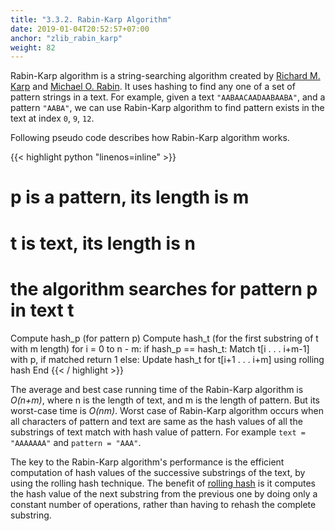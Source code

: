 ```yaml
---
title: "3.3.2. Rabin-Karp Algorithm"
date: 2019-01-04T20:52:57+07:00
anchor: "zlib_rabin_karp"
weight: 82
---
```


Rabin-Karp algorithm is a string-searching algorithm created by [Richard M. Karp](https://en.wikipedia.org/wiki/Richard_M._Karp) and [Michael O. Rabin](https://en.wikipedia.org/wiki/Michael_O._Rabin). It uses hashing to find any one of a set of pattern strings in a text. For example, given a text <code>"AABAACAADAABAABA"</code>, and a pattern <code>"AABA"</code>, we can use Rabin-Karp algorithm to find pattern exists in the text at index <code>0</code>, <code>9</code>, <code>12</code>.

Following pseudo code describes how Rabin-Karp algorithm works.

{{< highlight python "linenos=inline" >}}
# p is a pattern, its length is m
# t is text, its length is n
# the algorithm searches for pattern p in text t

Compute hash_p (for pattern p)
Compute hash_t (for the first substring of t with m length)
for i = 0 to n - m:
    if hash_p == hash_t:
        Match t[i . . . i+m-1] with p, if matched return 1
    else:
        Update hash_t for t[i+1 . . . i+m] using rolling hash
End
{{< / highlight >}}

The <bold>average</bold> and <bold>best case running time</bold> of the Rabin-Karp algorithm is *O(n+m)*, where n is the length of text, and m is the length of pattern. But its <bold>worst-case</bold> time is *O(nm)*. Worst case of Rabin-Karp algorithm occurs when all characters of pattern and text are same as the hash values of all the substrings of text match with hash value of pattern. For example <code>text = "AAAAAAA"</code> and <code>pattern = "AAA"</code>.

The key to the Rabin-Karp algorithm's performance is the efficient computation of hash values of the successive substrings of the text, by using the <bold>rolling hash</bold> technique. The benefit of [rolling hash](https://en.wikipedia.org/wiki/Rolling_hash) is it computes the hash value of the next substring from the previous one by doing only a constant number of operations, rather than having to rehash the complete substring. 

